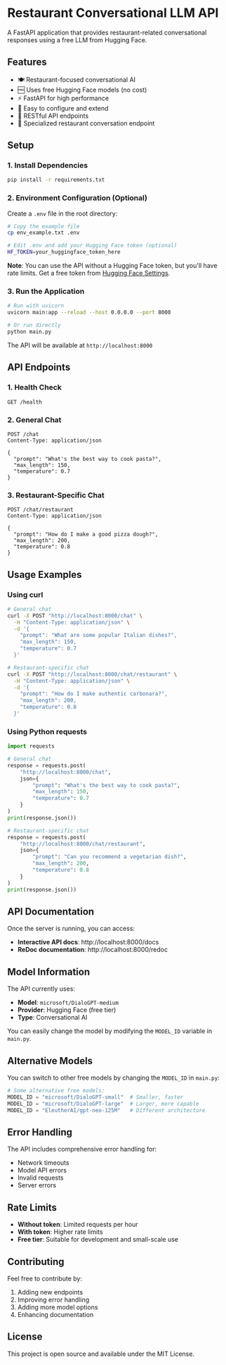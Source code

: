 # Restaurant Conversational LLM API

A FastAPI application that provides restaurant-related conversational responses using a free LLM from Hugging Face.

## Features

- 🍽️ Restaurant-focused conversational AI
- 🆓 Uses free Hugging Face models (no cost)
- ⚡ FastAPI for high performance
- 🔧 Easy to configure and extend
- 📝 RESTful API endpoints
- 🎯 Specialized restaurant conversation endpoint

## Setup

### 1. Install Dependencies

```bash
pip install -r requirements.txt
```

### 2. Environment Configuration (Optional)

Create a `.env` file in the root directory:

```bash
# Copy the example file
cp env_example.txt .env

# Edit .env and add your Hugging Face token (optional)
HF_TOKEN=your_huggingface_token_here
```

**Note**: You can use the API without a Hugging Face token, but you'll have rate limits. Get a free token from [Hugging Face Settings](https://huggingface.co/settings/tokens).

### 3. Run the Application

```bash
# Run with uvicorn
uvicorn main:app --reload --host 0.0.0.0 --port 8000

# Or run directly
python main.py
```

The API will be available at `http://localhost:8000`

## API Endpoints

### 1. Health Check

```http
GET /health
```

### 2. General Chat

```http
POST /chat
Content-Type: application/json

{
  "prompt": "What's the best way to cook pasta?",
  "max_length": 150,
  "temperature": 0.7
}
```

### 3. Restaurant-Specific Chat

```http
POST /chat/restaurant
Content-Type: application/json

{
  "prompt": "How do I make a good pizza dough?",
  "max_length": 200,
  "temperature": 0.8
}
```

## Usage Examples

### Using curl

```bash
# General chat
curl -X POST "http://localhost:8000/chat" \
  -H "Content-Type: application/json" \
  -d '{
    "prompt": "What are some popular Italian dishes?",
    "max_length": 150,
    "temperature": 0.7
  }'

# Restaurant-specific chat
curl -X POST "http://localhost:8000/chat/restaurant" \
  -H "Content-Type: application/json" \
  -d '{
    "prompt": "How do I make authentic carbonara?",
    "max_length": 200,
    "temperature": 0.8
  }'
```

### Using Python requests

```python
import requests

# General chat
response = requests.post(
    "http://localhost:8000/chat",
    json={
        "prompt": "What's the best way to cook pasta?",
        "max_length": 150,
        "temperature": 0.7
    }
)
print(response.json())

# Restaurant-specific chat
response = requests.post(
    "http://localhost:8000/chat/restaurant",
    json={
        "prompt": "Can you recommend a vegetarian dish?",
        "max_length": 200,
        "temperature": 0.8
    }
)
print(response.json())
```

## API Documentation

Once the server is running, you can access:

- **Interactive API docs**: http://localhost:8000/docs
- **ReDoc documentation**: http://localhost:8000/redoc

## Model Information

The API currently uses:

- **Model**: `microsoft/DialoGPT-medium`
- **Provider**: Hugging Face (free tier)
- **Type**: Conversational AI

You can easily change the model by modifying the `MODEL_ID` variable in `main.py`.

## Alternative Models

You can switch to other free models by changing the `MODEL_ID` in `main.py`:

```python
# Some alternative free models:
MODEL_ID = "microsoft/DialoGPT-small"  # Smaller, faster
MODEL_ID = "microsoft/DialoGPT-large"  # Larger, more capable
MODEL_ID = "EleutherAI/gpt-neo-125M"   # Different architecture
```

## Error Handling

The API includes comprehensive error handling for:

- Network timeouts
- Model API errors
- Invalid requests
- Server errors

## Rate Limits

- **Without token**: Limited requests per hour
- **With token**: Higher rate limits
- **Free tier**: Suitable for development and small-scale use

## Contributing

Feel free to contribute by:

1. Adding new endpoints
2. Improving error handling
3. Adding more model options
4. Enhancing documentation

## License

This project is open source and available under the MIT License.
